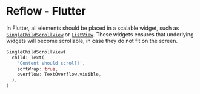 # Reflow - Flutter

In Flutter, all elements should be placed in a scalable widget, such as [`SingleChildScrollView`](https://api.flutter.dev/flutter/widgets/SingleChildScrollView-class.html) or [`ListView`](https://api.flutter.dev/flutter/widgets/ListView-class.html). These widgets ensures that underlying widgets will become scrollable, in case they do not fit on the screen.

```dart
SingleChildScrollView(
  child: Text(
    'Content should scroll!',
    softWrap: true,
    overflow: TextOverflow.visible,
  ),
)
```
